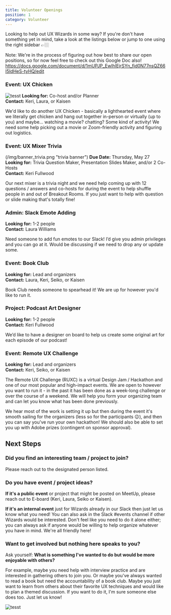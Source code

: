 ```yaml
---
title: Volunteer Openings
position: 1
category: Volunteer
---
```

Looking to help out UX Wizards in some way? If you're don't have something yet in mind, take a look at the listings below or jump to one using the right sidebar 👉🏼

Note: We're in the process of figuring out how best to share our open positions, so for now feel free to check out this Google Doc also! https://docs.google.com/document/d/1mUPJP_EwIhlEjrSYn_fjd0N77nsQZ66I5IdHeS-tyHQ/edit

### Event: UX Chicken
![tesst](/img/banner_uxchicken.png "ux chicken banner") 
**Looking for:** Co-host and/or Planner \
**Contact:** Keri, Laura, or Kaisen

We'd like to do another UX Chicken - basically a lighthearted event where we literally get chicken and hang out together in-person or virtually (up to you) and maybe... watching a movie? chatting? Some kind of activity! We need some help picking out a movie or Zoom-friendly activity and figuring out logistics.

### Event: UX Mixer Trivia
(/img/banner_trivia.png "trivia banner") 
**Due Date:** Thursday, May 27 \
**Looking for:** Trivia Question Maker, Presentation Slides Maker, and/or 2 Co-Hosts \
**Contact:** Keri Fullwood

Our next mixer is a trivia night and we need help coming up with 12 questions / answers and co-hosts for during the event to help shuffle people in and out of Breakout Rooms. If you just want to help with question or slide making that's totally fine!

### Admin: Slack Emote Adding

**Looking for:** 1-2 people \
**Contact:** Laura Williams

Need someone to add fun emotes to our Slack! I’d give you admin privileges and you can go at it. Would be discussing if we need to drop any or update some.

### Event: Book Club

**Looking for:** Lead and organizers \
**Contact:** Laura, Keri, Seiko, or Kaisen

Book Club needs someone to spearhead it! We are up for however you'd like to run it.

### Project: Podcast Art Designer

**Looking for:** 1-2 people \
**Contact:** Keri Fullwood

We’d like to have a designer on board to help us create some original art for each episode of our podcast!

### Event: Remote UX Challenge

**Looking for:** Lead and organizers \
**Contact:** Keri, Seiko, or Kaisen

The Remote UX Challenge (RUXC) is a virtual Design Jam / Hackathon and one of our most popular and high-impact events. We are open to however you want to run it - in the past it has been done as a week-long challenge or over the course of a weekend. We will help you form your organizing team and can let you know what has been done previously. 

We hear most of the work is setting it up but then during the event it's smooth sailing for the organizers (less so for the participants 😉), and then you can say you've run your own hackathon! We should also be able to set you up with Adobe prizes (contingent on sponsor approval).

## Next Steps

### Did you find an interesting team / project to join?

Please reach out to the designated person listed.

### Do you have event / project ideas?

**If it's a public event** or project that might be posted on MeetUp, please reach out to E-board (Keri, Laura, Seiko or Kaisen).

**If it's an internal event** just for Wizards already in our Slack then just let us know what you need! You can also ask in the Slack #events channel if other Wizards would be interested. Don't feel like you need to do it alone either; you can always ask if anyone would be willing to help organize whatever you have in mind. We're all friendly here!

### Want to get involved but nothing here speaks to you?

Ask yourself: **What is something I've wanted to do but would be more enjoyable with others?** 

For example, maybe you need help with interview practice and are interested in gathering others to join you. Or maybe you've always wanted to read a book but need the accountability of a book club. Maybe you just want to learn from others about their favorite UX techniques and would like to plan a themed discussion. If you want to do it, I'm sure someone else does too. Just let us know!

![tesst](/img/image.png "uo") 